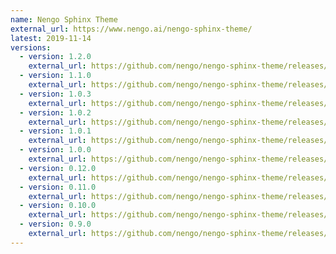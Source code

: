 ```yaml
---
name: Nengo Sphinx Theme
external_url: https://www.nengo.ai/nengo-sphinx-theme/
latest: 2019-11-14
versions:
  - version: 1.2.0
    external_url: https://github.com/nengo/nengo-sphinx-theme/releases/tag/v1.2.0
  - version: 1.1.0
    external_url: https://github.com/nengo/nengo-sphinx-theme/releases/tag/v1.1.0
  - version: 1.0.3
    external_url: https://github.com/nengo/nengo-sphinx-theme/releases/tag/v1.0.3
  - version: 1.0.2
    external_url: https://github.com/nengo/nengo-sphinx-theme/releases/tag/v1.0.2
  - version: 1.0.1
    external_url: https://github.com/nengo/nengo-sphinx-theme/releases/tag/v1.0.1
  - version: 1.0.0
    external_url: https://github.com/nengo/nengo-sphinx-theme/releases/tag/v1.0.0
  - version: 0.12.0
    external_url: https://github.com/nengo/nengo-sphinx-theme/releases/tag/v0.12.0
  - version: 0.11.0
    external_url: https://github.com/nengo/nengo-sphinx-theme/releases/tag/v0.11.0
  - version: 0.10.0
    external_url: https://github.com/nengo/nengo-sphinx-theme/releases/tag/v0.10.0
  - version: 0.9.0
    external_url: https://github.com/nengo/nengo-sphinx-theme/releases/tag/v0.9.0
---
```


